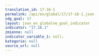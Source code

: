 ```yaml
---
translation_id: 17-16-1
permalink: /api/en/global/17/17-16-1.json
sdg_goal: 17
layout: json_en_globalne_goal_indicator
indicator: "17.16.1"
zmienne: null
indicator_variable_1: null;
kategorie: null
source_url: null
---
```

